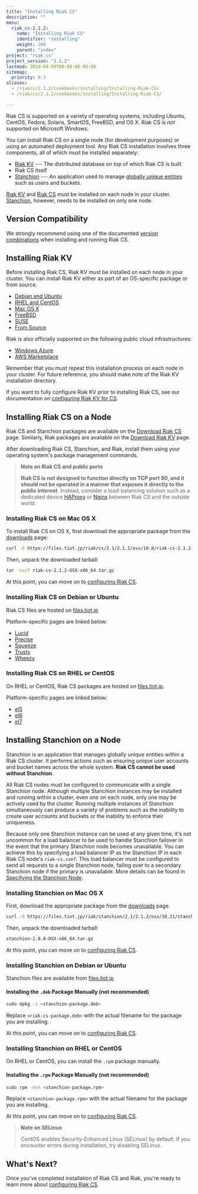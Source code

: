 ```yaml
---
title: "Installing Riak CS"
description: ""
menu:
  riak_cs-2.1.2:
    name: "Installing Riak CS"
    identifier: "installing"
    weight: 200
    parent: "index"
project: "riak_cs"
project_version: "2.1.2"
lastmod: 2019-04-09T00:00:00-00:00
sitemap:
  priority: 0.3
aliases:
  - /riakcs/2.1.2/cookbooks/installing/Installing-Riak-CS/
  - /riak/cs/2.1.2/cookbooks/installing/Installing-Riak-CS/

---
```


Riak CS is supported on a variety of operating systems, including
Ubuntu, CentOS, Fedora, Solaris, SmartOS, FreeBSD, and OS X. Riak CS is
*not* supported on Microsoft Windows.

You can install Riak CS on a single node (for development purposes) or
using an automated deployment tool. Any Riak CS installation involves
three components, all of which must be installed separately:

* [Riak KV]({{<baseurl>}}riak/kv/2.1.4/) --- The distributed database on top of which Riak CS
is built
* Riak CS itself
* [Stanchion]({{<baseurl>}}riak/cs/2.1.2/theory/stanchion) --- An application used to manage [globally unique entities]({{<baseurl>}}riak/cs/2.1.2/theory/stanchion/#globally-unique-entities) such as users and buckets.

[Riak KV](#installing-riak) and [Riak CS](#installing-riak-cs-on-a-node) must be installed on each node in your cluster. [Stanchion](#installing-stanchion-on-a-node), however, needs to be installed on only one node.

## Version Compatibility

We strongly recommend using one of the documented [version combinations]({{<baseurl>}}riak/cs/2.1.2/cookbooks/version-compatibility/)
when installing and running Riak CS.

## Installing Riak KV

Before installing Riak CS, Riak KV must be installed on each node in
your cluster. You can install Riak KV either as part of an OS-specific package
or from source.

  * [Debian and Ubuntu]({{<baseurl>}}riak/kv/2.1.4/setup/installing/debian-ubuntu)
  * [RHEL and CentOS]({{<baseurl>}}riak/kv/2.1.4/setup/installing/rhel-centos)
  * [Mac OS X]({{<baseurl>}}riak/kv/2.1.4/setup/installing/mac-osx)
  * [FreeBSD]({{<baseurl>}}riak/kv/2.1.4/setup/installing/freebsd)
  * [SUSE]({{<baseurl>}}riak/kv/2.1.4/setup/installing/suse)
  * [From Source]({{<baseurl>}}riak/kv/2.1.4/setup/installing/source)

Riak is also officially supported on the following public cloud
infrastructures:

  * [Windows Azure]({{<baseurl>}}riak/kv/2.1.4/setup/installing/windows-azure)
  * [AWS Marketplace]({{<baseurl>}}riak/kv/2.1.4/setup/installing/amazon-web-services)

Remember that you must repeat this installation process on each node in
your cluster. For future reference, you should make note of the Riak KV
installation directory.

If you want to fully configure Riak KV prior to installing Riak CS, see our
documentation on [configuring Riak KV for CS]({{<baseurl>}}riak/cs/2.1.2/cookbooks/configuration/riak-for-cs/).

## Installing Riak CS on a Node

Riak CS and Stanchion packages are available on the [Download Riak CS]({{<baseurl>}}riak/cs/2.1.2/downloads/)
page. Similarly, Riak packages are available on the [Download Riak KV]({{<baseurl>}}riak/kv/2.1.4/downloads/) page.

After downloading Riak CS, Stanchion, and Riak, install them using your
operating system's package management commands.

> **Note on Riak CS and public ports**
>
> **Riak CS is not designed to function directly on TCP port 80, and
it should not be operated in a manner that exposes it directly to the
public internet**. Instead, consider a load-balancing solution
such as a dedicated device [HAProxy](http://haproxy.1wt.eu) or [Nginx](http://wiki.nginx.org/Main) between Riak CS and the outside world.

### Installing Riak CS on Mac OS X

To install Riak CS on OS X, first download the appropriate package from
the [downloads]({{<baseurl>}}riak/cs/2.0.1/downloads) page:

```bash
curl -O https://files.tiot.jp/riak/cs/2.1/2.1.2/osx/10.8/riak-cs-2.1.2-OSX-x86_64.tar.gz
```

Then, unpack the downloaded tarball:

```bash
tar -xvzf riak-cs-2.1.2-OSX-x86_64.tar.gz
```

At this point, you can move on to [configuring Riak CS]({{<baseurl>}}riak/cs/2.1.2/cookbooks/configuration/riak-cs/).

### Installing Riak CS on Debian or Ubuntu

Riak CS files are hosted on [files.tiot.jp](https://files.tiot.jp/riak/cs/)

Platform-specific pages are linked below:

* [Lucid](https://files.tiot.jp/riak/cs/2.1/2.1.2/ubuntu/lucid/riak-cs_2.1.2-1_amd64.deb)
* [Precise](https://files.tiot.jp/riak/cs/2.1/2.1.2/ubuntu/precise/riak-cs_2.1.2-1_amd64.deb)
* [Squeeze](https://files.tiot.jp/riak/cs/2.1/2.1.2/debian/6/riak-cs_2.1.2-1_amd64.deb)
* [Trusty](https://files.tiot.jp/riak/cs/2.1/2.1.2/ubuntu/trusty/riak-cs_2.1.2-1_amd64.deb)
* [Wheezy](https://files.tiot.jp/riak/cs/2.1/2.1.2/debian/7/riak-cs_2.1.2-1_amd64.deb)


### Installing Riak CS on RHEL or CentOS

On RHEL or CentOS, Riak CS packages are hosted on
[files.tiot.jp](https://files.tiot.jp/riak/cs/).

Platform-specific pages are linked below:

* [el5](https://files.tiot.jp/riak/cs/2.1/2.1.2/rhel/5/riak-cs-2.1.2-1.el5.x86_64.rpm)
* [el6](https://files.tiot.jp/riak/cs/2.1/2.1.2/rhel/6/riak-cs-2.1.2-1.el6.x86_64.rpm)
* [el7](https://files.tiot.jp/riak/cs/2.1/2.1.2/rhel/7/riak-cs-2.1.2-1.el7.centos.x86_64.rpm)

## Installing Stanchion on a Node

Stanchion is an application that manages globally unique entities within
a Riak CS cluster. It performs actions such as ensuring unique user
accounts and bucket names across the whole system. **Riak CS cannot be
used without Stanchion**.

All Riak CS nodes must be configured to communicate with a single
Stanchion node. Although multiple Stanchion instances may be installed
and running within a cluster, even one on each node, only one may be
actively used by the cluster. Running multiple instances of Stanchion
simultaneously can produce a variety of problems such as the inability
to create user accounts and buckets or the inability to enforce their
uniqueness.

Because only one Stanchion instance can be used at any given time, it's
not uncommon for a load balancer to be used to handle Stanchion failover
in the event that the primary Stanchion node becomes unavailable. You
can achieve this by specifying a load balancer IP as the Stanchion IP
in each Riak CS node's `riak-cs.conf`. This load balancer must be
configured to send all requests to a single Stanchion node, failing over
to a secondary Stanchion node if the primary is unavailable. More
details can be found in [Specifying the Stanchion Node]({{<baseurl>}}riak/cs/2.1.0/cookbooks/configuration/#specifying-the-stanchion-node).

### Installing Stanchion on Mac OS X

First, download the appropriate package from the [downloads]({{<baseurl>}}riak/cs/2.1.2/downloads/#stanchion-1-4-3) page.

```bash
curl -O https://files.tiot.jp/riak/stanchion/2.1/2.1.2/osx/10.11/stanchion-2.1.2-OSX-x86_64.tar.gz
```

Then, unpack the downloaded tarball:

```bash
stanchion-2.0.0-OSX-x86_64.tar.gz
```

At this point, you can move on to [configuring Riak CS]({{<baseurl>}}riak/cs/2.1.0/cookbooks/configuration/riak-cs).

### Installing Stanchion on Debian or Ubuntu

Stanchion files are available from [files.tiot.jp](https://files.tiot.jp/riak/stanchion/)

#### Installing the `.deb` Package Manually (not recommended)

```bash
sudo dpkg -i <stanchion-package.deb>
```

Replace `<riak-cs-package.deb>` with the actual filename for the package
you are installing.

At this point, you can move on to [configuring Riak CS]({{<baseurl>}}riak/cs/2.1.0/cookbooks/configuration/riak-cs).

### Installing Stanchion on RHEL or CentOS

On RHEL or CentOS, you can install the `.rpm`
package manually.

#### Installing the `.rpm` Package Manually (not recommended)

```bash
sudo rpm -Uvh <stanchion-package.rpm>
```

Replace `<stanchion-package.rpm>` with the actual filename for the
package you are installing.

At this point, you can move on to [configuring Riak CS]({{<baseurl>}}riak/cs/2.1.0/cookbooks/configuration/riak-cs).

> **Note on SELinux**
>
> CentOS enables Security-Enhanced Linux (SELinux) by default. If you
encounter errors during installation, try disabling SELinux.

## What's Next?

Once you've completed installation of Riak CS and Riak, you're ready to
learn more about [configuring Riak CS]({{<baseurl>}}riak/cs/2.1.0/cookbooks/configuration/riak-cs).
